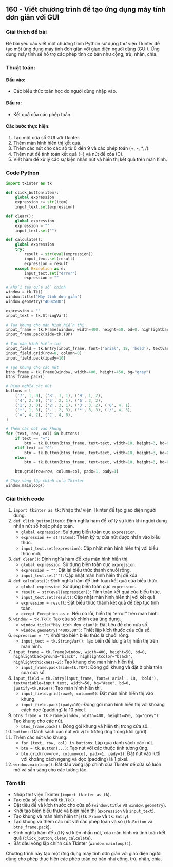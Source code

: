 ## 160 - Viết chương trình để tạo ứng dụng máy tính đơn giản với GUI

### Giải thích đề bài

Đề bài yêu cầu viết một chương trình Python sử dụng thư viện Tkinter để tạo một ứng dụng máy tính đơn giản với giao diện người dùng (GUI). Ứng dụng máy tính sẽ hỗ trợ các phép tính cơ bản như cộng, trừ, nhân, chia.

### Thuật toán:

#### Đầu vào:

- Các biểu thức toán học do người dùng nhập vào.

#### Đầu ra:

- Kết quả của các phép toán.

#### Các bước thực hiện:

1. Tạo một cửa sổ GUI với Tkinter.
2. Thêm màn hình hiển thị kết quả.
3. Thêm các nút cho các số từ 0 đến 9 và các phép toán (+, -, \*, /).
4. Thêm nút để tính toán kết quả (=) và nút để xóa (C).
5. Viết hàm để xử lý các sự kiện nhấn nút và hiển thị kết quả trên màn hình.

### Code Python

```python
import tkinter as tk

def click_button(item):
    global expression
    expression += str(item)
    input_text.set(expression)

def clear():
    global expression
    expression = ""
    input_text.set("")

def calculate():
    global expression
    try:
        result = str(eval(expression))
        input_text.set(result)
        expression = result
    except Exception as e:
        input_text.set("error")
        expression = ""

# Khởi tạo cửa sổ chính
window = tk.Tk()
window.title("Máy tính đơn giản")
window.geometry("400x500")

expression = ""
input_text = tk.StringVar()

# Tạo khung cho màn hình hiển thị
input_frame = tk.Frame(window, width=400, height=50, bd=0, highlightbackground="black", highlightcolor="black", highlightthickness=2)
input_frame.pack(side=tk.TOP)

# Tạo màn hình hiển thị
input_field = tk.Entry(input_frame, font=('arial', 18, 'bold'), textvariable=input_text, width=50, bg="#eee", bd=0, justify=tk.RIGHT)
input_field.grid(row=0, column=0)
input_field.pack(ipady=10)

# Tạo khung cho các nút
btns_frame = tk.Frame(window, width=400, height=450, bg="grey")
btns_frame.pack()

# Định nghĩa các nút
buttons = [
    ('7', 1, 0), ('8', 1, 1), ('9', 1, 2),
    ('4', 2, 0), ('5', 2, 1), ('6', 2, 2),
    ('1', 3, 0), ('2', 3, 1), ('3', 3, 2), ('0', 4, 1),
    ('+', 1, 3), ('-', 2, 3), ('*', 3, 3), ('/', 4, 3),
    ('=', 4, 2), ('C', 4, 0),
]

# Thêm các nút vào khung
for (text, row, col) in buttons:
    if text == "=":
        btn = tk.Button(btns_frame, text=text, width=10, height=3, bd=0, bg="#eee", cursor="hand2", command=lambda: calculate())
    elif text == "C":
        btn = tk.Button(btns_frame, text=text, width=10, height=3, bd=0, bg="#f44336", cursor="hand2", command=lambda: clear())
    else:
        btn = tk.Button(btns_frame, text=text, width=10, height=3, bd=0, bg="#fff", cursor="hand2", command=lambda text=text: click_button(text))

    btn.grid(row=row, column=col, padx=1, pady=1)

# Chạy vòng lặp chính của Tkinter
window.mainloop()
```

### Giải thích code

1. `import tkinter as tk`: Nhập thư viện Tkinter để tạo giao diện người dùng.
2. `def click_button(item)`: Định nghĩa hàm để xử lý sự kiện khi người dùng nhấn nút số hoặc phép toán.
   - `global expression`: Sử dụng biến toàn cục `expression`.
   - `expression += str(item)`: Thêm ký tự của nút được nhấn vào biểu thức.
   - `input_text.set(expression)`: Cập nhật màn hình hiển thị với biểu thức mới.
3. `def clear()`: Định nghĩa hàm để xóa màn hình hiển thị.
   - `global expression`: Sử dụng biến toàn cục `expression`.
   - `expression = ""`: Đặt lại biểu thức thành chuỗi rỗng.
   - `input_text.set("")`: Cập nhật màn hình hiển thị để xóa.
4. `def calculate()`: Định nghĩa hàm để tính toán kết quả của biểu thức.
   - `global expression`: Sử dụng biến toàn cục `expression`.
   - `result = str(eval(expression))`: Tính toán kết quả của biểu thức.
   - `input_text.set(result)`: Cập nhật màn hình hiển thị với kết quả.
   - `expression = result`: Đặt biểu thức thành kết quả để tiếp tục tính toán.
   - `except Exception as e`: Nếu có lỗi, hiển thị "error" trên màn hình.
5. `window = tk.Tk()`: Tạo cửa sổ chính của ứng dụng.
   - `window.title("Máy tính đơn giản")`: Đặt tiêu đề cho cửa sổ.
   - `window.geometry("400x500")`: Thiết lập kích thước của cửa sổ.
6. `expression = ""`: Khởi tạo biến biểu thức là chuỗi rỗng.
   - `input_text = tk.StringVar()`: Tạo biến để lưu giá trị hiển thị trên màn hình.
7. `input_frame = tk.Frame(window, width=400, height=50, bd=0, highlightbackground="black", highlightcolor="black", highlightthickness=2)`: Tạo khung cho màn hình hiển thị.
   - `input_frame.pack(side=tk.TOP)`: Đóng gói khung và đặt ở phía trên của cửa sổ.
8. `input_field = tk.Entry(input_frame, font=('arial', 18, 'bold'), textvariable=input_text, width=50, bg="#eee", bd=0, justify=tk.RIGHT)`: Tạo màn hình hiển thị.
   - `input_field.grid(row=0, column=0)`: Đặt màn hình hiển thị vào khung.
   - `input_field.pack(ipady=10)`: Đóng gói màn hình hiển thị với khoảng cách dọc (padding) là 10 pixel.
9. `btns_frame = tk.Frame(window, width=400, height=450, bg="grey")`: Tạo khung cho các nút.
   - `btns_frame.pack()`: Đóng gói khung và hiển thị trong cửa sổ.
10. `buttons`: Danh sách các nút với vị trí tương ứng trong lưới (grid).
11. Thêm các nút vào khung:
    - `for (text, row, col) in buttons`: Lặp qua danh sách các nút.
    - `btn = tk.Button(...)`: Tạo nút với các thuộc tính tương ứng.
    - `btn.grid(row=row, column=col, padx=1, pady=1)`: Đặt nút vào lưới với khoảng cách ngang và dọc (padding) là 1 pixel.
12. `window.mainloop()`: Bắt đầu vòng lặp chính của Tkinter để cửa sổ luôn mở và sẵn sàng cho các tương tác.

### Tóm tắt

- Nhập thư viện Tkinter (`import tkinter as tk`).
- Tạo cửa sổ chính với `tk.Tk()`.
- Đặt tiêu đề và kích thước cho cửa sổ (`window.title` và `window.geometry`).
- Khởi tạo biến biểu thức và biến hiển thị (`expression` và `input_text`).
- Tạo khung và màn hình hiển thị (`tk.Frame` và `tk.Entry`).
- Tạo khung và thêm các nút với các phép toán và số (`tk.Button` và `btns_frame.pack`).
- Định nghĩa hàm để xử lý sự kiện nhấn nút, xóa màn hình và tính toán kết quả (`click_button`, `clear`, `calculate`).
- Bắt đầu vòng lặp chính của Tkinter (`window.mainloop()`).

Chương trình này tạo một ứng dụng máy tính đơn giản với giao diện người dùng cho phép thực hiện các phép toán cơ bản như cộng, trừ, nhân, chia.
